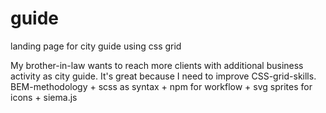 # guide
landing page for city guide using css grid

My brother-in-law wants to reach more clients with additional business activity as city guide. It's great because I need to improve 
CSS-grid-skills. BEM-methodology + scss as syntax + npm for workflow + svg sprites for icons + siema.js